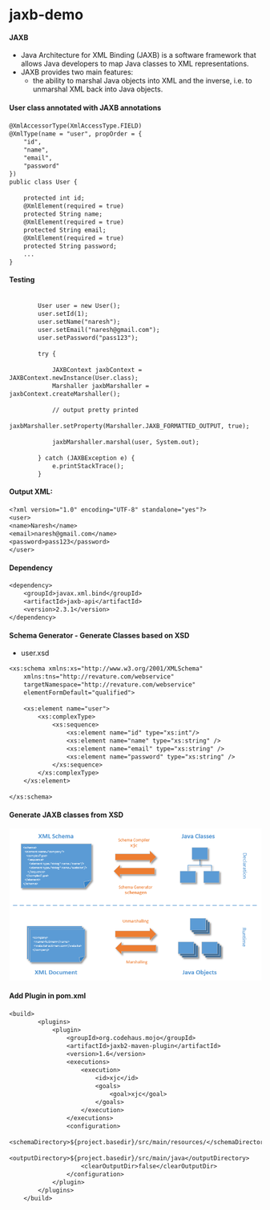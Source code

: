 # jaxb-demo

#### JAXB 
* Java Architecture for XML Binding (JAXB) is a software framework that allows Java developers to map Java classes to XML representations. 
* JAXB provides two main features: 
	* the ability to marshal Java objects into XML and the inverse, i.e. to unmarshal XML back into Java objects.



#### User class annotated with JAXB annotations
```
@XmlAccessorType(XmlAccessType.FIELD)
@XmlType(name = "user", propOrder = {
    "id",
    "name",
    "email",
    "password"
})
public class User {

    protected int id;
    @XmlElement(required = true)
    protected String name;
    @XmlElement(required = true)
    protected String email;
    @XmlElement(required = true)
    protected String password;
    ...
}
```

#### Testing
```

		User user = new User();
		user.setId(1);
		user.setName("naresh");
		user.setEmail("naresh@gmail.com");
		user.setPassword("pass123");

		try {

			JAXBContext jaxbContext = JAXBContext.newInstance(User.class);
			Marshaller jaxbMarshaller = jaxbContext.createMarshaller();

			// output pretty printed
			jaxbMarshaller.setProperty(Marshaller.JAXB_FORMATTED_OUTPUT, true);

			jaxbMarshaller.marshal(user, System.out);

		} catch (JAXBException e) {
			e.printStackTrace();
		}
```

#### Output XML:
```
<?xml version="1.0" encoding="UTF-8" standalone="yes"?>
<user>
<name>Naresh</name>
<email>naresh@gmail.com</name>
<password>pass123</password>
</user>
```

#### Dependency
```
<dependency>
	<groupId>javax.xml.bind</groupId>
	<artifactId>jaxb-api</artifactId>
	<version>2.3.1</version>
</dependency> 
```


#### Schema Generator - Generate Classes based on XSD
* user.xsd
```
<xs:schema xmlns:xs="http://www.w3.org/2001/XMLSchema"
	xmlns:tns="http://revature.com/webservice"
	targetNamespace="http://revature.com/webservice"
	elementFormDefault="qualified">

	<xs:element name="user">
		<xs:complexType>
			<xs:sequence>
				<xs:element name="id" type="xs:int"/>
				<xs:element name="name" type="xs:string" />
				<xs:element name="email" type="xs:string" />
				<xs:element name="password" type="xs:string" />
			</xs:sequence>
		</xs:complexType>
	</xs:element>

</xs:schema>
```

#### Generate JAXB classes from XSD 
![](jaxb.png)


#### Add Plugin in pom.xml
```
<build>
		<plugins>
			<plugin>
				<groupId>org.codehaus.mojo</groupId>
				<artifactId>jaxb2-maven-plugin</artifactId>
				<version>1.6</version>
				<executions>
					<execution>
						<id>xjc</id>
						<goals>
							<goal>xjc</goal>
						</goals>
					</execution>
				</executions>
				<configuration>
					<schemaDirectory>${project.basedir}/src/main/resources/</schemaDirectory>
					<outputDirectory>${project.basedir}/src/main/java</outputDirectory>
					<clearOutputDir>false</clearOutputDir>
				</configuration>
			</plugin>
		</plugins>
	</build>
  ```


